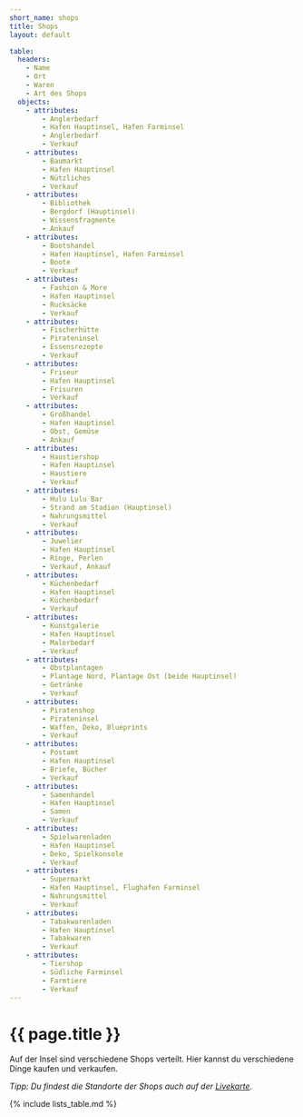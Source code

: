 ```yaml
---
short_name: shops
title: Shops
layout: default

table:
  headers:
    - Name
    - Ort
    - Waren
    - Art des Shops
  objects:
    - attributes:
        - Anglerbedarf
        - Hafen Hauptinsel, Hafen Farminsel
        - Anglerbedarf
        - Verkauf
    - attributes:
        - Baumarkt
        - Hafen Hauptinsel
        - Nützliches
        - Verkauf
    - attributes:
        - Bibliothek
        - Bergdorf (Hauptinsel)
        - Wissensfragmente
        - Ankauf
    - attributes:
        - Bootshandel
        - Hafen Hauptinsel, Hafen Farminsel
        - Boote
        - Verkauf
    - attributes:
        - Fashion & More
        - Hafen Hauptinsel
        - Rucksäcke
        - Verkauf
    - attributes:
        - Fischerhütte
        - Pirateninsel
        - Essensrezepte
        - Verkauf
    - attributes:
        - Friseur
        - Hafen Hauptinsel
        - Frisuren
        - Verkauf
    - attributes:
        - Großhandel
        - Hafen Hauptinsel
        - Obst, Gemüse
        - Ankauf
    - attributes:
        - Haustiershop
        - Hafen Hauptinsel
        - Haustiere
        - Verkauf
    - attributes:
        - Hulu Lulu Bar
        - Strand am Stadion (Hauptinsel)
        - Nahrungsmittel
        - Verkauf
    - attributes:
        - Juwelier
        - Hafen Hauptinsel
        - Ringe, Perlen
        - Verkauf, Ankauf
    - attributes:
        - Küchenbedarf
        - Hafen Hauptinsel
        - Küchenbedarf
        - Verkauf
    - attributes:
        - Kunstgalerie
        - Hafen Hauptinsel
        - Malerbedarf
        - Verkauf
    - attributes:
        - Obstplantagen
        - Plantage Nord, Plantage Ost (beide Hauptinsel)
        - Getränke
        - Verkauf
    - attributes:
        - Piratenshop
        - Pirateninsel
        - Waffen, Deko, Blueprints
        - Verkauf
    - attributes:
        - Postamt
        - Hafen Hauptinsel
        - Briefe, Bücher
        - Verkauf
    - attributes:
        - Samenhandel
        - Hafen Hauptinsel
        - Samen
        - Verkauf
    - attributes:
        - Spielwarenladen
        - Hafen Hauptinsel
        - Deko, Spielkonsole
        - Verkauf
    - attributes:
        - Supermarkt
        - Hafen Hauptinsel, Flughafen Farminsel
        - Nahrungsmittel
        - Verkauf
    - attributes:
        - Tabakwarenladen
        - Hafen Hauptinsel
        - Tabakwaren
        - Verkauf
    - attributes:
        - Tiershop
        - Südliche Farminsel
        - Farmtiere
        - Verkauf
---
```

# {{ page.title }}

Auf der Insel sind verschiedene Shops verteilt. Hier kannst du verschiedene
Dinge
kaufen und verkaufen.

_Tipp: Du findest die Standorte der Shops auch auf der [Livekarte](http://karte.badoras.life/)._

{% include lists_table.md %}
